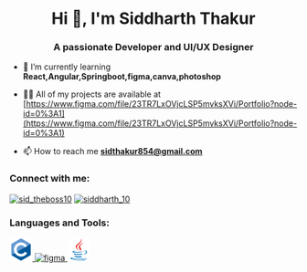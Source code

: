 <h1 align="center">Hi 👋, I'm Siddharth Thakur</h1>
<h3 align="center">A passionate Developer and UI/UX Designer</h3>

- 🌱 I’m currently learning **React,Angular,Springboot,figma,canva,photoshop**

- 👨‍💻 All of my projects are available at [https://www.figma.com/file/23TR7LxOVjcLSP5mvksXVi/Portfolio?node-id=0%3A1](https://www.figma.com/file/23TR7LxOVjcLSP5mvksXVi/Portfolio?node-id=0%3A1)

- 📫 How to reach me **sidthakur854@gmail.com**

<h3 align="left">Connect with me:</h3>
<p align="left">
<a href="https://twitter.com/sid_theboss10" target="blank"><img align="center" src="https://raw.githubusercontent.com/rahuldkjain/github-profile-readme-generator/master/src/images/icons/Social/twitter.svg" alt="sid_theboss10" height="30" width="40" /></a>
<a href="https://dribbble.com/siddharth_10" target="blank"><img align="center" src="https://raw.githubusercontent.com/rahuldkjain/github-profile-readme-generator/master/src/images/icons/Social/dribbble.svg" alt="siddharth_10" height="30" width="40" /></a>
</p>

<h3 align="left">Languages and Tools:</h3>
<p align="left"> <a href="https://www.cprogramming.com/" target="_blank" rel="noreferrer"> <img src="https://raw.githubusercontent.com/devicons/devicon/master/icons/c/c-original.svg" alt="c" width="40" height="40"/> </a> <a href="https://www.figma.com/" target="_blank" rel="noreferrer"> <img src="https://www.vectorlogo.zone/logos/figma/figma-icon.svg" alt="figma" width="40" height="40"/> </a> <a href="https://www.java.com" target="_blank" rel="noreferrer"> <img src="https://raw.githubusercontent.com/devicons/devicon/master/icons/java/java-original.svg" alt="java" width="40" height="40"/> </a> </p>
